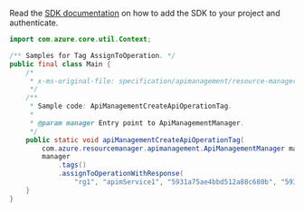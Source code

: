 Read the [SDK documentation](https://github.com/Azure/azure-sdk-for-java/blob/azure-resourcemanager-apimanagement_1.0.0-beta.3/sdk/apimanagement/azure-resourcemanager-apimanagement/README.md) on how to add the SDK to your project and authenticate.

```java
import com.azure.core.util.Context;

/** Samples for Tag AssignToOperation. */
public final class Main {
    /*
     * x-ms-original-file: specification/apimanagement/resource-manager/Microsoft.ApiManagement/stable/2021-08-01/examples/ApiManagementCreateApiOperationTag.json
     */
    /**
     * Sample code: ApiManagementCreateApiOperationTag.
     *
     * @param manager Entry point to ApiManagementManager.
     */
    public static void apiManagementCreateApiOperationTag(
        com.azure.resourcemanager.apimanagement.ApiManagementManager manager) {
        manager
            .tags()
            .assignToOperationWithResponse(
                "rg1", "apimService1", "5931a75ae4bbd512a88c680b", "5931a75ae4bbd512a88c680a", "tagId1", Context.NONE);
    }
}
```
